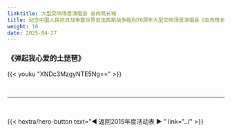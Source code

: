 ```yaml
---
linktitle: 大型交响场景演唱会 血肉筑长城
title: 纪念中国人民抗日战争暨世界反法西斯战争胜利70周年大型交响场景演唱会《血肉筑长城》
weight: 16
date: 2025-04-27
---
```


### 《弹起我心爱的土琵琶》

{{< youku "XNDc3MzgyNTE5Ng==" >}}


<br>
<hr>
<br>

{{< hextra/hero-button text="◀ 返回2015年度活动表 ▶ " link="../" >}}